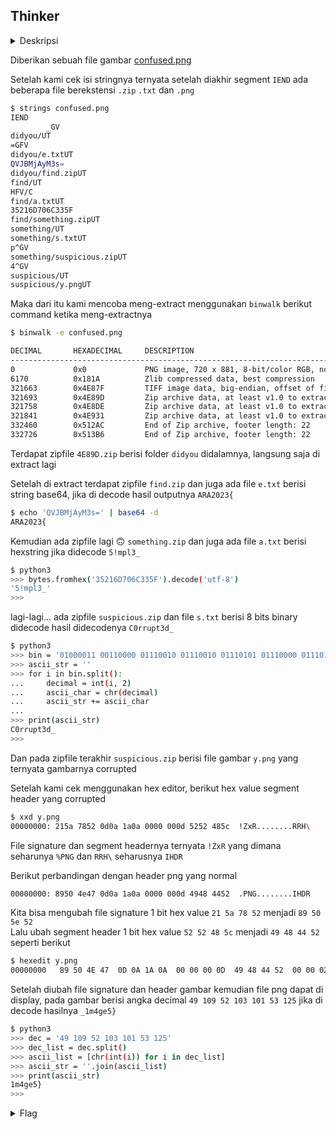 ## Thinker

<details>
  <summary>Deskripsi</summary>

  > I always overthink about finding other part of myself, can you help me? <br>
  > [Attachments](./confused.png) <br>
  > Author: Zangetsu#2398

</details>

Diberikan sebuah file gambar [confused.png](./confused.png) <br>

Setelah kami cek isi stringnya ternyata setelah diakhir segment `IEND` ada beberapa file berekstensi `.zip` `.txt` dan `.png`

```bash
$ strings confused.png
IEND
        _GV
didyou/UT
=GFV
didyou/e.txtUT
QVJBMjAyM3s=
didyou/find.zipUT
find/UT
HFV/C
find/a.txtUT
35216D706C335F
find/something.zipUT
something/UT
something/s.txtUT
p^GV
something/suspicious.zipUT
4^GV
suspicious/UT
suspicious/y.pngUT
```

Maka dari itu kami mencoba meng-extract menggunakan `binwalk` berikut command ketika meng-extractnya

```bash
$ binwalk -e confused.png

DECIMAL       HEXADECIMAL     DESCRIPTION
--------------------------------------------------------------------------------
0             0x0             PNG image, 720 x 881, 8-bit/color RGB, non-interlaced
6170          0x181A          Zlib compressed data, best compression
321663        0x4E87F         TIFF image data, big-endian, offset of first image directory: 8
321693        0x4E89D         Zip archive data, at least v1.0 to extract, name: didyou/
321758        0x4E8DE         Zip archive data, at least v1.0 to extract, compressed size: 13, uncompressed size: 13, name: didyou/e.txt
321841        0x4E931         Zip archive data, at least v1.0 to extract, compressed size: 10568, uncompressed size: 10568, name: didyou/find.zip
332460        0x512AC         End of Zip archive, footer length: 22
332726        0x513B6         End of Zip archive, footer length: 22
```

Terdapat zipfile `4E89D.zip` berisi folder `didyou` didalamnya, langsung saja di extract lagi

Setelah di extract terdapat zipfile `find.zip` dan juga ada file `e.txt` berisi string base64, jika di decode hasil outputnya `ARA2023{`
```bash
$ echo 'QVJBMjAyM3s=' | base64 -d
ARA2023{
```

Kemudian ada zipfile lagi 🙃 `something.zip` dan juga ada file `a.txt` berisi hexstring jika didecode `5!mpl3_`
```bash
$ python3
>>> bytes.fromhex('35216D706C335F').decode('utf-8')
'5!mpl3_'
>>>
```

lagi-lagi... ada zipfile `suspicious.zip` dan file `s.txt` berisi 8 bits binary didecode hasil didecodenya `C0rrupt3d_`
```bash
$ python3
>>> bin = '01000011 00110000 01110010 01110010 01110101 01110000 01110100 00110011 01100100 01011111'
>>> ascii_str = ''
>>> for i in bin.split():
...     decimal = int(i, 2)
...     ascii_char = chr(decimal)
...     ascii_str += ascii_char
...
>>> print(ascii_str)
C0rrupt3d_
>>>
```

Dan pada zipfile terakhir `suspicious.zip` berisi file gambar `y.png` yang ternyata gambarnya corrupted

Setelah kami cek menggunakan hex editor, berikut hex value segment header yang corrupted
```bash
$ xxd y.png
00000000: 215a 7852 0d0a 1a0a 0000 000d 5252 485c  !ZxR........RRH\
```

File signature dan segment headernya ternyata `!ZxR` yang dimana seharunya `%PNG` dan `RRH\` seharusnya `IHDR`

Berikut perbandingan dengan header png yang normal
```bash
00000000: 8950 4e47 0d0a 1a0a 0000 000d 4948 4452  .PNG........IHDR
```

Kita bisa mengubah file signature 1 bit hex value `21 5a 78 52` menjadi `89 50 5e 52` <br>
Lalu ubah segment header 1 bit hex value `52 52 48 5c` menjadi `49 48 44 52` seperti berikut
```bash
$ hexedit y.png
00000000   89 50 4E 47  0D 0A 1A 0A  00 00 00 0D  49 48 44 52  00 00 02 BD  00 00 00 90  .PNG........IHDR........
```

Setelah diubah file signature dan header gambar kemudian file png dapat di display, pada gambar berisi angka decimal `49 109 52 103 101 53 125` jika di decode hasilnya `_1m4ge5}`

```bash
$ python3
>>> dec = '49 109 52 103 101 53 125'
>>> dec_list = dec.split()
>>> ascii_list = [chr(int(i)) for i in dec_list]
>>> ascii_str = ''.join(ascii_list)
>>> print(ascii_str)
1m4ge5}
>>>
```

<details>
  <summary>Flag</summary>
  
  > `ARA2023{5!mpl3_C0rrupt3d_1m4ge5}`
  
</details>
